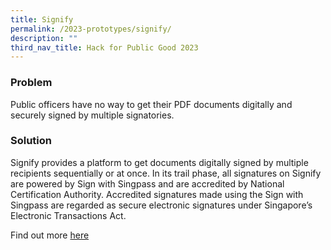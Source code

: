 ```yaml
---
title: Signify
permalink: /2023-prototypes/signify/
description: ""
third_nav_title: Hack for Public Good 2023
---
```


### Problem

Public officers have no way to get their PDF documents digitally and securely signed by multiple signatories.

### Solution

Signify provides a platform to get documents digitally signed by multiple recipients sequentially or at once. In its trail phase, all signatures on Signify are powered by Sign with Singpass and are accredited by National Certification Authority. Accredited signatures made using the Sign with Singpass are regarded as secure electronic signatures under Singapore’s Electronic Transactions Act.

Find out more [here](/files/SignifyBoothPoster.pdf)
